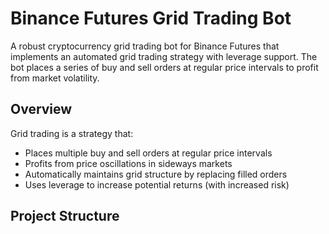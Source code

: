 # Binance Futures Grid Trading Bot

A robust cryptocurrency grid trading bot for Binance Futures that implements an automated grid trading strategy with leverage support. The bot places a series of buy and sell orders at regular price intervals to profit from market volatility.

## Overview

Grid trading is a strategy that:
- Places multiple buy and sell orders at regular price intervals
- Profits from price oscillations in sideways markets
- Automatically maintains grid structure by replacing filled orders
- Uses leverage to increase potential returns (with increased risk)

## Project Structure 